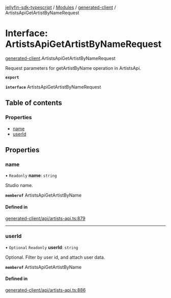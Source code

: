 [jellyfin-sdk-typescript](../README.md) / [Modules](../modules.md) / [generated-client](../modules/generated_client.md) / ArtistsApiGetArtistByNameRequest

# Interface: ArtistsApiGetArtistByNameRequest

[generated-client](../modules/generated_client.md).ArtistsApiGetArtistByNameRequest

Request parameters for getArtistByName operation in ArtistsApi.

**`export`**

**`interface`** ArtistsApiGetArtistByNameRequest

## Table of contents

### Properties

- [name](generated_client.ArtistsApiGetArtistByNameRequest.md#name)
- [userId](generated_client.ArtistsApiGetArtistByNameRequest.md#userid)

## Properties

### name

• `Readonly` **name**: `string`

Studio name.

**`memberof`** ArtistsApiGetArtistByName

#### Defined in

[generated-client/api/artists-api.ts:879](https://github.com/thornbill/jellyfin-sdk-typescript/blob/e4df7f8/src/generated-client/api/artists-api.ts#L879)

___

### userId

• `Optional` `Readonly` **userId**: `string`

Optional. Filter by user id, and attach user data.

**`memberof`** ArtistsApiGetArtistByName

#### Defined in

[generated-client/api/artists-api.ts:886](https://github.com/thornbill/jellyfin-sdk-typescript/blob/e4df7f8/src/generated-client/api/artists-api.ts#L886)
